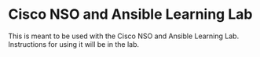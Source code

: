 # Cisco NSO and Ansible Learning Lab

This is meant to be used with the Cisco NSO and Ansible Learning Lab. Instructions for using it will be in the lab.

